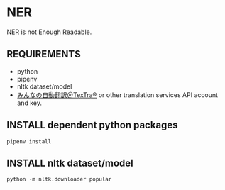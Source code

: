 # NER
NER is not Enough Readable.

## REQUIREMENTS
- python
- pipenv
- nltk dataset/model
- [みんなの自動翻訳＠TexTra®](https://mt-auto-minhon-mlt.ucri.jgn-x.jp/) or other translation services API account and key.

## INSTALL dependent python packages
```
pipenv install
```

## INSTALL nltk dataset/model
```python
python -m nltk.downloader popular
```

